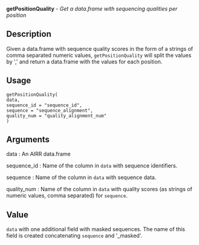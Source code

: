 **getPositionQuality** - *Get a data.frame with sequencing qualities per position*

Description
--------------------

Given a data.frame with sequence quality scores in the form of 
a strings of comma separated numeric values, `getPositionQuality` 
will split the values by ',' and return a data.frame with the values
for each position.


Usage
--------------------
```
getPositionQuality(
data,
sequence_id = "sequence_id",
sequence = "sequence_alignment",
quality_num = "quality_alignment_num"
)
```

Arguments
-------------------

data
:   An AIRR data.frame

sequence_id
:   Name of the column in `data` with sequence identifiers.

sequence
:   Name of the column in `data` with sequence data.

quality_num
:   Name of the column in `data` with quality scores (as
strings of numeric values, comma separated) for `sequence`.




Value
-------------------

`data` with one additional field with masked sequences. The 
name of this field is created concatenating `sequence` 
and '_masked'.









